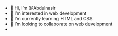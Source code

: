 - 👋 Hi, I’m @Abdulnasir 
- 👀 I’m interested in web development
- 🌱 I’m currently learning HTML and CSS
- 💞️ I’m looking to collaborate on web development
- 

<!---
Annaseer4002/Annaseer4002 is a ✨ special ✨ repository because its `README.md` (this file) appears on your GitHub profile.
You can click the Preview link to take a look at your changes.
--->
